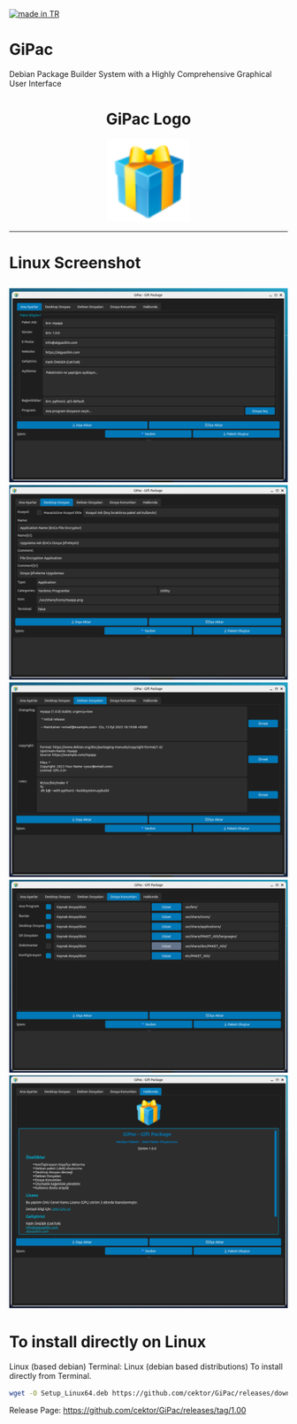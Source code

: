 <a href="#">
    <img src="https://raw.githubusercontent.com/pedromxavier/flag-badges/main/badges/TR.svg" alt="made in TR">
</a>

# GiPac
Debian Package Builder System with a Highly Comprehensive Graphical User Interface



<h1 align="center">GiPac Logo</h1>

<p align="center">
  <img src="gipaclo.png" alt="GiPac Logo" width="150" height="150">
</p>

----------------------------------

# Linux Screenshot
![Linux(pardus)](1.png)  
![Linux(pardus)](2.png)  
![Linux(pardus)](3.png) 
![Linux(pardus)](4.png)  
![Linux(pardus)](5.png)  
--------------------


# To install directly on Linux


Linux (based debian) Terminal: Linux (debian based distributions) To install directly from Terminal.
```bash
wget -O Setup_Linux64.deb https://github.com/cektor/GiPac/releases/download/1.00/Setup_Linux64.deb && sudo apt install ./Setup_Linux64.deb && sudo apt-get install -f -y
```



Release Page: https://github.com/cektor/GiPac/releases/tag/1.00

